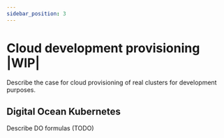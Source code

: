 ```yaml
---
sidebar_position: 3
---
```


# Cloud development provisioning |WIP|

Describe the case for cloud provisioning of real clusters for development purposes.

## Digital Ocean Kubernetes

Describe DO formulas (TODO)

